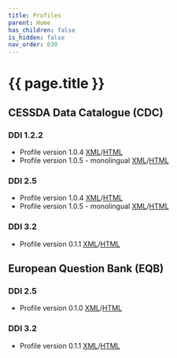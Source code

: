 ```yaml
---
title: Profiles
parent: Home
has_children: false
is_hidden: false
nav_order: 030
---
```


# {{ page.title }}

## CESSDA Data Catalogue (CDC)

### DDI 1.2.2

- Profile version 1.0.4 <a href="/profiles/cdc/ddi-1.2.2/1.0.4/profile.xml" download>XML</a>/[HTML](/profiles/cdc/ddi-1.2.2/1.0.4/profile.html)
- Profile version 1.0.5 - monolingual <a href="/profiles/cdc/ddi-1.2.2/1.0.5/profile-mono.xml" download>XML</a>/[HTML](/profiles/cdc/ddi-1.2.2/1.0.5/profile-mono.html)

### DDI 2.5

- Profile version 1.0.4 <a href="/profiles/cdc/ddi-2.5/1.0.4/profile.xml" download>XML</a>/[HTML](/profiles/cdc/ddi-2.5/1.0.4/profile.html)
- Profile version 1.0.5 - monolingual <a href="/profiles/cdc/ddi-2.5/1.0.5/profile-mono.xml" download>XML</a>/[HTML](/profiles/cdc/ddi-2.5/1.0.5/profile-mono.html)

### DDI 3.2

- Profile version 0.1.1 <a href="/profiles/cdc/ddi-3.2/0.1.1/profile.xml" download>XML</a>/[HTML](/profiles/cdc/ddi-3.2/0.1.1/profile.html)

## European Question Bank (EQB)

### DDI 2.5

- Profile version 0.1.0 <a href="/profiles/eqb/ddi-2.5/0.1.0/profile.xml" download>XML</a>/[HTML](/profiles/eqb/ddi-2.5/0.1.0/profile.html)

### DDI 3.2

- Profile version 0.1.1 <a href="/profiles/eqb/ddi-3.2/0.1.1/profile.xml" download>XML</a>/[HTML](/profiles/eqb/ddi-3.2/0.1.1/profile.html)
